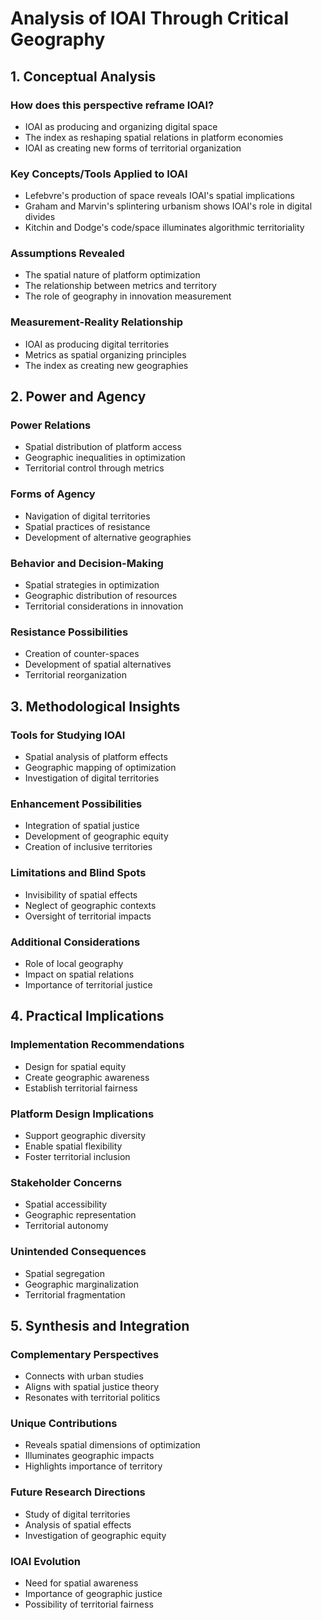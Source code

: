 # Analysis of IOAI Through Critical Geography

## 1. Conceptual Analysis

### How does this perspective reframe IOAI?
- IOAI as producing and organizing digital space
- The index as reshaping spatial relations in platform economies
- IOAI as creating new forms of territorial organization

### Key Concepts/Tools Applied to IOAI
- Lefebvre's production of space reveals IOAI's spatial implications
- Graham and Marvin's splintering urbanism shows IOAI's role in digital divides
- Kitchin and Dodge's code/space illuminates algorithmic territoriality

### Assumptions Revealed
- The spatial nature of platform optimization
- The relationship between metrics and territory
- The role of geography in innovation measurement

### Measurement-Reality Relationship
- IOAI as producing digital territories
- Metrics as spatial organizing principles
- The index as creating new geographies

## 2. Power and Agency

### Power Relations
- Spatial distribution of platform access
- Geographic inequalities in optimization
- Territorial control through metrics

### Forms of Agency
- Navigation of digital territories
- Spatial practices of resistance
- Development of alternative geographies

### Behavior and Decision-Making
- Spatial strategies in optimization
- Geographic distribution of resources
- Territorial considerations in innovation

### Resistance Possibilities
- Creation of counter-spaces
- Development of spatial alternatives
- Territorial reorganization

## 3. Methodological Insights

### Tools for Studying IOAI
- Spatial analysis of platform effects
- Geographic mapping of optimization
- Investigation of digital territories

### Enhancement Possibilities
- Integration of spatial justice
- Development of geographic equity
- Creation of inclusive territories

### Limitations and Blind Spots
- Invisibility of spatial effects
- Neglect of geographic contexts
- Oversight of territorial impacts

### Additional Considerations
- Role of local geography
- Impact on spatial relations
- Importance of territorial justice

## 4. Practical Implications

### Implementation Recommendations
- Design for spatial equity
- Create geographic awareness
- Establish territorial fairness

### Platform Design Implications
- Support geographic diversity
- Enable spatial flexibility
- Foster territorial inclusion

### Stakeholder Concerns
- Spatial accessibility
- Geographic representation
- Territorial autonomy

### Unintended Consequences
- Spatial segregation
- Geographic marginalization
- Territorial fragmentation

## 5. Synthesis and Integration

### Complementary Perspectives
- Connects with urban studies
- Aligns with spatial justice theory
- Resonates with territorial politics

### Unique Contributions
- Reveals spatial dimensions of optimization
- Illuminates geographic impacts
- Highlights importance of territory

### Future Research Directions
- Study of digital territories
- Analysis of spatial effects
- Investigation of geographic equity

### IOAI Evolution
- Need for spatial awareness
- Importance of geographic justice
- Possibility of territorial fairness 